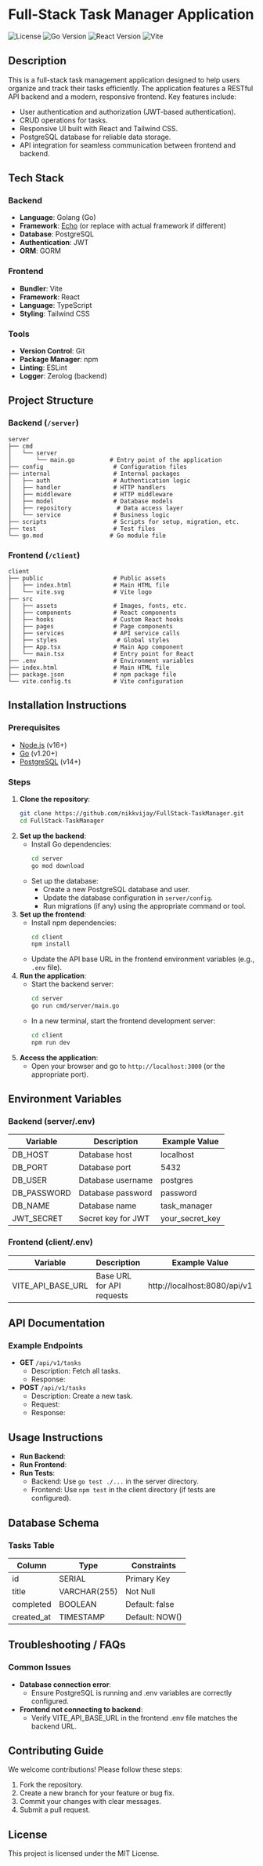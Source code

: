 # Full-Stack Task Manager Application

![License](https://img.shields.io/badge/license-MIT-green)
![Go Version](https://img.shields.io/badge/Go-1.20-blue)
![React Version](https://img.shields.io/badge/React-19.1.0-blue)
![Vite](https://img.shields.io/badge/Vite-6.3.5-yellow)

## Description

This is a full-stack task management application designed to help users organize and track their tasks efficiently. The application features a RESTful API backend and a modern, responsive frontend. Key features include:

- User authentication and authorization (JWT-based authentication).
- CRUD operations for tasks.
- Responsive UI built with React and Tailwind CSS.
- PostgreSQL database for reliable data storage.
- API integration for seamless communication between frontend and backend.

## Tech Stack

### Backend
- **Language**: Golang (Go)
- **Framework**: [Echo](https://echo.labstack.com/) (or replace with actual framework if different)
- **Database**: PostgreSQL
- **Authentication**: JWT
- **ORM**: GORM

### Frontend
- **Bundler**: Vite
- **Framework**: React
- **Language**: TypeScript
- **Styling**: Tailwind CSS

### Tools
- **Version Control**: Git
- **Package Manager**: npm
- **Linting**: ESLint
- **Logger**: Zerolog (backend)

## Project Structure

### Backend (`/server`)

```
server
├── cmd
│   └── server
│       └── main.go          # Entry point of the application
├── config                    # Configuration files
├── internal                  # Internal packages
│   ├── auth                  # Authentication logic
│   ├── handler               # HTTP handlers
│   ├── middleware            # HTTP middleware
│   ├── model                 # Database models
│   ├── repository             # Data access layer
│   └── service               # Business logic
├── scripts                   # Scripts for setup, migration, etc.
├── test                      # Test files
└── go.mod                   # Go module file
```

### Frontend (`/client`)

```
client
├── public                    # Public assets
│   ├── index.html            # Main HTML file
│   └── vite.svg              # Vite logo
├── src
│   ├── assets                # Images, fonts, etc.
│   ├── components            # React components
│   ├── hooks                 # Custom React hooks
│   ├── pages                 # Page components
│   ├── services              # API service calls
│   ├── styles                 # Global styles
│   ├── App.tsx               # Main App component
│   └── main.tsx              # Entry point for React
├── .env                      # Environment variables
├── index.html                # Main HTML file
├── package.json              # npm package file
└── vite.config.ts            # Vite configuration
```

## Installation Instructions

### Prerequisites
- [Node.js](https://nodejs.org/) (v16+)
- [Go](https://golang.org/) (v1.20+)
- [PostgreSQL](https://www.postgresql.org/) (v14+)

### Steps

1. **Clone the repository**:
   ```bash
   git clone https://github.com/nikkvijay/FullStack-TaskManager.git
   cd FullStack-TaskManager
   ```
2. **Set up the backend**:
   - Install Go dependencies:
     ```bash
     cd server
     go mod download
     ```
   - Set up the database:
     - Create a new PostgreSQL database and user.
     - Update the database configuration in `server/config`.
     - Run migrations (if any) using the appropriate command or tool.
3. **Set up the frontend**:
   - Install npm dependencies:
     ```bash
     cd client
     npm install
     ```
   - Update the API base URL in the frontend environment variables (e.g., `.env` file).
4. **Run the application**:
   - Start the backend server:
     ```bash
     cd server
     go run cmd/server/main.go
     ```
   - In a new terminal, start the frontend development server:
     ```bash
     cd client
     npm run dev
     ```
5. **Access the application**:
   - Open your browser and go to `http://localhost:3000` (or the appropriate port).

## Environment Variables
### Backend (server/.env)
| Variable       | Description                     | Example Value       |
|----------------|---------------------------------|---------------------|
| DB_HOST        | Database host                   | localhost            |
| DB_PORT        | Database port                   | 5432                |
| DB_USER        | Database username                | postgres             |
| DB_PASSWORD    | Database password                | password             |
| DB_NAME        | Database name                   | task_manager         |
| JWT_SECRET     | Secret key for JWT             | your_secret_key      |

### Frontend (client/.env)
| Variable             | Description                        | Example Value                |
|----------------------|------------------------------------|------------------------------|
| VITE_API_BASE_URL   | Base URL for API requests         | http://localhost:8080/api/v1  |

## API Documentation
### Example Endpoints
- **GET** `/api/v1/tasks`
  - Description: Fetch all tasks.
  - Response:
- **POST** `/api/v1/tasks`
  - Description: Create a new task.
  - Request:
  - Response:

## Usage Instructions
- **Run Backend**:
- **Run Frontend**:
- **Run Tests**:
  - Backend: Use `go test ./...` in the server directory.
  - Frontend: Use `npm test` in the client directory (if tests are configured).

## Database Schema
### Tasks Table
| Column        | Type         | Constraints      |
|---------------|--------------|------------------|
| id            | SERIAL       | Primary Key      |
| title         | VARCHAR(255) | Not Null         |
| completed     | BOOLEAN      | Default: false   |
| created_at    | TIMESTAMP    | Default: NOW()   |

## Troubleshooting / FAQs
### Common Issues
- **Database connection error**:
  - Ensure PostgreSQL is running and .env variables are correctly configured.
- **Frontend not connecting to backend**:
  - Verify VITE_API_BASE_URL in the frontend .env file matches the backend URL.

## Contributing Guide
We welcome contributions! Please follow these steps:

1. Fork the repository.
2. Create a new branch for your feature or bug fix.
3. Commit your changes with clear messages.
4. Submit a pull request.

## License
This project is licensed under the MIT License.

